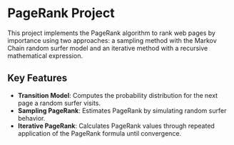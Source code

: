 # PageRank Project

This project implements the PageRank algorithm to rank web pages by importance using two approaches: a sampling method with the Markov Chain random surfer model and an iterative method with a recursive mathematical expression.

## Key Features

- **Transition Model**: Computes the probability distribution for the next page a random surfer visits.
- **Sampling PageRank**: Estimates PageRank by simulating random surfer behavior.
- **Iterative PageRank**: Calculates PageRank values through repeated application of the PageRank formula until convergence.
